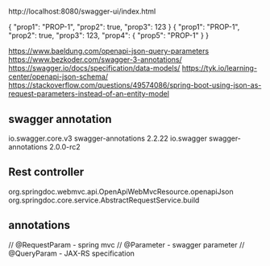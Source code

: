 #  

http://localhost:8080/swagger-ui/index.html

{ "prop1": "PROP-1", "prop2": true, "prop3": 123 }
{
"prop1": "PROP-1",
"prop2": true,
"prop3": 123,
"prop4": {
"prop5": "PROP-1"
}
}

https://www.baeldung.com/openapi-json-query-parameters
https://www.bezkoder.com/swagger-3-annotations/
https://swagger.io/docs/specification/data-models/
https://tyk.io/learning-center/openapi-json-schema/
https://stackoverflow.com/questions/49574086/spring-boot-using-json-as-request-parameters-instead-of-an-entity-model


swagger annotation
---

<dependency>
    <groupId>io.swagger.core.v3</groupId>
    <artifactId>swagger-annotations</artifactId>
    <version>2.2.22</version>
</dependency>

<dependency>
    <groupId>io.swagger</groupId>
    <artifactId>swagger-annotations</artifactId>
    <version>2.0.0-rc2</version>
</dependency>

Rest controller
---
org.springdoc.webmvc.api.OpenApiWebMvcResource.openapiJson
org.springdoc.core.service.AbstractRequestService.build

annotations
---
// @RequestParam - spring mvc
// @Parameter - swagger parameter
// @QueryParam - JAX-RS specification